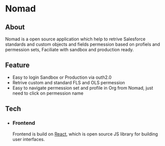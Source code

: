 # Nomad
## About
Nomad is a open source application which help to retrive Salesforce standards and custom objects and fields permession based on profiels and permession sets, Faciliate with sandbox and production ready.

## Feature 
- Easy to login Sandbox or Production via outh2.0
- Retrive custom and standard FLS and OLS permession
- Easy to navigate permession set and profile in Org from Nomad, just need to click on permession name

## Tech
- ### Frontend
    Frontend is build on [React](https://reactjs.org/), which is open source JS library for building user interfaces.
